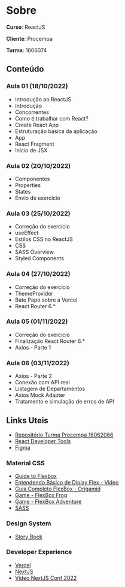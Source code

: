 # Sobre
**Curso**: ReactJS 

**Cliente**: Procempa

**Turma**: 1606074

## Conteúdo
### Aula 01 (18/10/2022)
- Introdução ao ReactJS
- Introdução
- Concorrentes
- Como é trabalhar com React?
- Create React App
- Estruturação básica da aplicação
- App
- React Fragment
- Início de JSX

### Aula 02 (20/10/2022)
- Componentes
- Properties
- States
- Envio de exercício

### Aula 03 (25/10/2022)
- Correção do exercício
- useEffect
- Estilos CSS no ReactJS
- CSS
- SASS Overview
- Styled Components

### Aula 04 (27/10/2022)
- Correção do exercício
- ThemeProvider
- Bate Papo sobre a Vercel
- React Router 6.*

### Aula 05 (01/11/2022)
- Correção do exercício
- Finalização React Router 6.*
- Axios - Parte 1

### Aula 06 (03/11/2022)
- Axios - Parte 2
- Conexão com API real
- Listagem de Departamentos
- Axios Mock Adapter
- Tratamento e simulação de erros de API

## Links Uteis
* [Repositório Turma Procempa 16062066](https://github.com/csfeijo/1606066-reactjs-procempa)
* [React Developer Tools](https://chrome.google.com/webstore/detail/react-developer-tools/fmkadmapgofadopljbjfkapdkoienihi)
* [Figma](https://www.figma.com/)

### Material CSS
* [Guide to Flexbox](https://css-tricks.com/snippets/css/a-guide-to-flexbox/)
* [Entendendo Básico de Diplay Flex - Vídeo](https://www.youtube.com/watch?v=fVNyfDUuock)
* [Guia Completo FlexBox - Origamid](https://origamid.com/projetos/flexbox-guia-completo/)
* [Game - FlexBox Frog](https://flexboxfroggy.com/#pt-br)
* [Game - FlexBox Adventure](https://codingfantasy.com/games/flexboxadventure)
* [SASS](https://sass-lang.com/)

### Design System
* [Story Book](https://storybook.js.org/)

### Developer Experience
* [Vercel](https://vercel.com)
* [NextJS](https://nextjs.org/)
* [Vídeo NextJS Conf 2022](https://nextjs.org/conf)